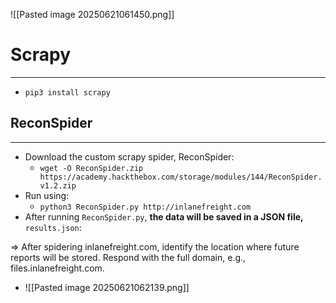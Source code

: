 ![[Pasted image 20250621061450.png]]

# Scrapy
---
- `pip3 install scrapy`

## ReconSpider
---
- Download the custom scrapy spider, ReconSpider:
	- `wget -O ReconSpider.zip https://academy.hackthebox.com/storage/modules/144/ReconSpider.v1.2.zip`
- Run using:
	- `python3 ReconSpider.py http://inlanefreight.com`
- After running `ReconSpider.py`, **the data will be saved in a JSON file,** `results.json`:

=>  After spidering inlanefreight.com, identify the location where future reports will be stored. Respond with the full domain, e.g., files.inlanefreight.com. 
- ![[Pasted image 20250621062139.png]]